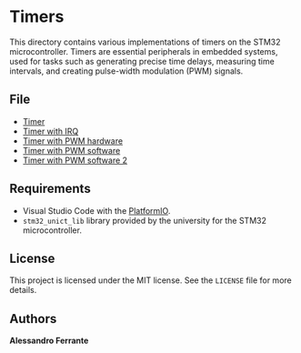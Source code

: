 # Timers
This directory contains various implementations of timers on the STM32 microcontroller. 
Timers are essential peripherals in embedded systems, used for tasks such as 
generating precise time delays, measuring time intervals, and creating pulse-width modulation (PWM) signals.

## File
- [Timer](https://github.com/AlessandroFerrante/Embedded-Systems/blob/main/Timers/timer.c)
- [Timer with IRQ](https://github.com/AlessandroFerrante/Embedded-Systems/blob/main/Timers/timerIRQ.c)
- [Timer with PWM hardware](https://github.com/AlessandroFerrante/Embedded-Systems/blob/main/Timers/timerPWMhardware.c)
- [Timer with PWM software](https://github.com/AlessandroFerrante/Embedded-Systems/blob/main/Timers/timerPWMsoftware.c)
- [Timer with PWM software 2](https://github.com/AlessandroFerrante/Embedded-Systems/blob/main/Timers/timerPWMsoftware2.c)


## Requirements
- Visual Studio Code with the [PlatformIO](https://platformio.org/).
- `stm32_unict_lib` library provided by the university for the STM32 microcontroller.

## License
This project is licensed under the MIT license. See the `LICENSE` file for more details.

## Authors
**Alessandro Ferrante**